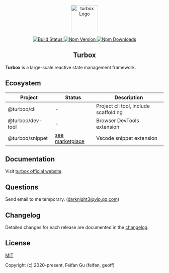 <p align="center">
  <img src="https://img.alicdn.com/tfs/TB1SqdcDrH1gK0jSZFwXXc7aXXa-349-349.png" alt="turbox Logo" width="86" height="86">
</p>

<p align="center">
  <a href="https://travis-ci.com/github/turboojs/turbox">
    <img src="https://img.shields.io/travis/com/turboojs/turbox/master.svg?style=flat-square" alt="Build Status">
  </a>
  <a href="https://www.npmjs.com/package/@turboo/turbox">
    <img src="https://img.shields.io/npm/v/@turboo/turbox.svg?style=flat-square" alt="Npm Version">
  </a>
  <a href="https://www.npmjs.com/package/@turboo/turbox">
    <img src="https://img.shields.io/npm/dm/@turboo/turbox.svg?style=flat-square" alt="Npm Downloads">
  </a>
</p>

<h2 align="center">Turbox</h2>

**Turbox** is a large-scale reactive state management framework.

## Ecosystem
| Project | Status | Description |
|---------|--------|-------------|
| @turboo/cli       | - | Project cli tool, include scaffolding |
| @turboo/dev-tool       | - | Browser DevTools extension |
| @turboo/snippet  | [see marketplace](https://marketplace.visualstudio.com/items?itemName=feifan-gff.turbox-snippets#review-details) | Vscode snippet extension |

## Documentation
Visit [turbox official website](https://turboojs.github.io/turbox/#/en-us/).

## Questions
Send email to me temporary. (darknight3@vip.qq.com)

## Changelog
Detailed changes for each release are documented in the [changelog](https://turboojs.github.io/turbox/#/CHANGELOG).

## License
[MIT](http://opensource.org/licenses/MIT)

Copyright (c) 2020-present, Feifan Gu (feifan, geoff)

